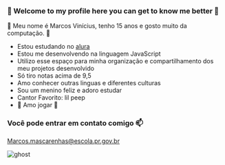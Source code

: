 ### 👻 Welcome to my profile here you can get to know me better 👻


🎃 Meu nome é Marcos Vinícius, tenho 15 anos e gosto muito da computação. 🎃

- Estou estudando no [alura](https://www.alura.com.br)
-  Estou me desenvolvendo na linguagem JavaScript
- Utilizo esse espaço para minha organização e compartilhamento dos meu projetos desenvolvido
- Só tiro notas acima de 9,5
- Amo conhecer outras linguas e diferentes culturas
- Sou um menino feliz e adoro estudar
- Cantor Favorito: lil peep
- 👾 Amo jogar 👾 

### Você pode entrar em contato comigo  :mailbox:

Marcos.mascarenhas@escola.pr.gov.br

![ghost](https://github.com/Marquitos666777/Marquitos666777/assets/132093013/31a07c3d-db40-4067-9356-6e055fa14ba9)


